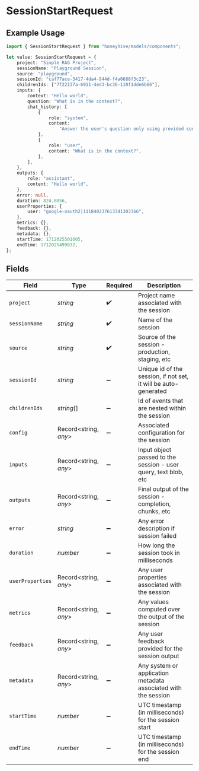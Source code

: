 # SessionStartRequest

## Example Usage

```typescript
import { SessionStartRequest } from "honeyhive/models/components";

let value: SessionStartRequest = {
    project: "Simple RAG Project",
    sessionName: "Playground Session",
    source: "playground",
    sessionId: "caf77ace-3417-4da4-944d-f4a0688f3c23",
    childrenIds: ["7f22137a-6911-4ed3-bc36-110f1dde6b66"],
    inputs: {
        context: "Hello world",
        question: "What is in the context?",
        chat_history: [
            {
                role: "system",
                content:
                    "Answer the user's question only using provided context. Context: Hello world",
            },
            {
                role: "user",
                content: "What is in the context?",
            },
        ],
    },
    outputs: {
        role: "assistant",
        content: "Hello world",
    },
    error: null,
    duration: 824.8056,
    userProperties: {
        user: "google-oauth2|111840237613341303366",
    },
    metrics: {},
    feedback: {},
    metadata: {},
    startTime: 1712025501605,
    endTime: 1712025499832,
};
```

## Fields

| Field                                                           | Type                                                            | Required                                                        | Description                                                     |
| --------------------------------------------------------------- | --------------------------------------------------------------- | --------------------------------------------------------------- | --------------------------------------------------------------- |
| `project`                                                       | *string*                                                        | :heavy_check_mark:                                              | Project name associated with the session                        |
| `sessionName`                                                   | *string*                                                        | :heavy_check_mark:                                              | Name of the session                                             |
| `source`                                                        | *string*                                                        | :heavy_check_mark:                                              | Source of the session - production, staging, etc                |
| `sessionId`                                                     | *string*                                                        | :heavy_minus_sign:                                              | Unique id of the session, if not set, it will be auto-generated |
| `childrenIds`                                                   | *string*[]                                                      | :heavy_minus_sign:                                              | Id of events that are nested within the session                 |
| `config`                                                        | Record<string, *any*>                                           | :heavy_minus_sign:                                              | Associated configuration for the session                        |
| `inputs`                                                        | Record<string, *any*>                                           | :heavy_minus_sign:                                              | Input object passed to the session - user query, text blob, etc |
| `outputs`                                                       | Record<string, *any*>                                           | :heavy_minus_sign:                                              | Final output of the session - completion, chunks, etc           |
| `error`                                                         | *string*                                                        | :heavy_minus_sign:                                              | Any error description if session failed                         |
| `duration`                                                      | *number*                                                        | :heavy_minus_sign:                                              | How long the session took in milliseconds                       |
| `userProperties`                                                | Record<string, *any*>                                           | :heavy_minus_sign:                                              | Any user properties associated with the session                 |
| `metrics`                                                       | Record<string, *any*>                                           | :heavy_minus_sign:                                              | Any values computed over the output of the session              |
| `feedback`                                                      | Record<string, *any*>                                           | :heavy_minus_sign:                                              | Any user feedback provided for the session output               |
| `metadata`                                                      | Record<string, *any*>                                           | :heavy_minus_sign:                                              | Any system or application metadata associated with the session  |
| `startTime`                                                     | *number*                                                        | :heavy_minus_sign:                                              | UTC timestamp (in milliseconds) for the session start           |
| `endTime`                                                       | *number*                                                        | :heavy_minus_sign:                                              | UTC timestamp (in milliseconds) for the session end             |